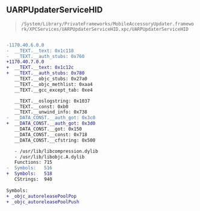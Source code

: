 ## UARPUpdaterServiceHID

> `/System/Library/PrivateFrameworks/MobileAccessoryUpdater.framework/XPCServices/UARPUpdaterServiceHID.xpc/UARPUpdaterServiceHID`

```diff

-1170.40.6.0.0
-  __TEXT.__text: 0x1c118
-  __TEXT.__auth_stubs: 0x760
+1170.40.7.0.0
+  __TEXT.__text: 0x1c12c
+  __TEXT.__auth_stubs: 0x780
   __TEXT.__objc_stubs: 0x27a0
   __TEXT.__objc_methlist: 0xaa4
   __TEXT.__gcc_except_tab: 0xe4

   __TEXT.__oslogstring: 0x1037
   __TEXT.__const: 0xb0
   __TEXT.__unwind_info: 0x738
-  __DATA_CONST.__auth_got: 0x3c0
+  __DATA_CONST.__auth_got: 0x3d0
   __DATA_CONST.__got: 0x150
   __DATA_CONST.__const: 0x718
   __DATA_CONST.__cfstring: 0x500

   - /usr/lib/libcompression.dylib
   - /usr/lib/libobjc.A.dylib
   Functions: 715
-  Symbols:   516
+  Symbols:   518
   CStrings:  940
 
Symbols:
+ _objc_autoreleasePoolPop
+ _objc_autoreleasePoolPush

```
